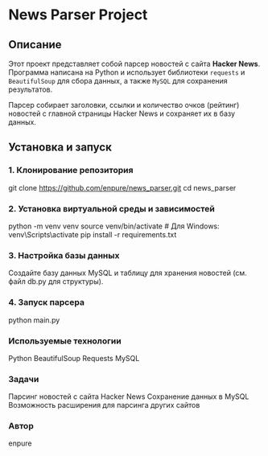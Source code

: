 # News Parser Project

## Описание
Этот проект представляет собой парсер новостей с сайта **Hacker News**. Программа написана на Python и использует библиотеки `requests` 
и `BeautifulSoup` для сбора данных, а также `MySQL` для сохранения результатов.

Парсер собирает заголовки, ссылки и количество очков (рейтинг) новостей с главной страницы Hacker News и сохраняет их в базу данных.

## Установка и запуск

### 1. Клонирование репозитория
git clone https://github.com/enpure/news_parser.git
cd news_parser

### 2. Установка виртуальной среды и зависимостей
python -m venv venv
source venv/bin/activate  # Для Windows: venv\Scripts\activate
pip install -r requirements.txt

### 3. Настройка базы данных
Создайте базу данных MySQL и таблицу для хранения новостей (см. файл db.py для структуры).

### 4. Запуск парсера
python main.py

### Используемые технологии
Python
BeautifulSoup
Requests
MySQL

### Задачи
Парсинг новостей с сайта Hacker News
Сохранение данных в MySQL
Возможность расширения для парсинга других сайтов

### Автор
enpure
